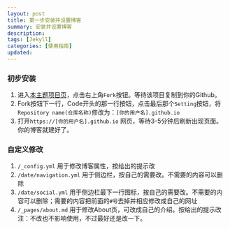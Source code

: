 ```yaml
---  
layout: post   
title: 第一步安装并设置博客   
summary: 安装并设置博客
description:    
tags: [Jekyll]   
categories: [使用指南]   
updated: 
---
```


### 初步安装
1. 进入<a target="_blank" href="https://github.com/shekelash/jekyll-theme-archive/">本主题项目页</a>，点击右上角`Fork`按钮。等待该项目复制到你的Github。
2. Fork按钮下一行，Code开头的那一行按钮，点击最后那个`Setting`按钮，将`Repository name(仓库名称)`修改为：`[你的用户名].github.io`
3. 打开`https://[你的用户名].github.io` 网页，等待3-5分钟后刷新出现页面。你的博客就建好了。

### 自定义修改
1. `/_config.yml` 用于修改博客属性，按给出的提示改
2. `/date/navigation.yml` 用于侧边栏，按自己的需要改。不需要的内容可以删除
3. `/date/social.yml` 用于侧边栏最下一行图标，按自己的需要改。不需要的内容可以删除；需要的内容把前面的`#号`去掉并相应修改成自己的网址
4. `/_pages/about.md` 用于修改About页，可改成自己的介绍。按给出的提示改  
注：不改也不影响使用，不过最好还是改一下。